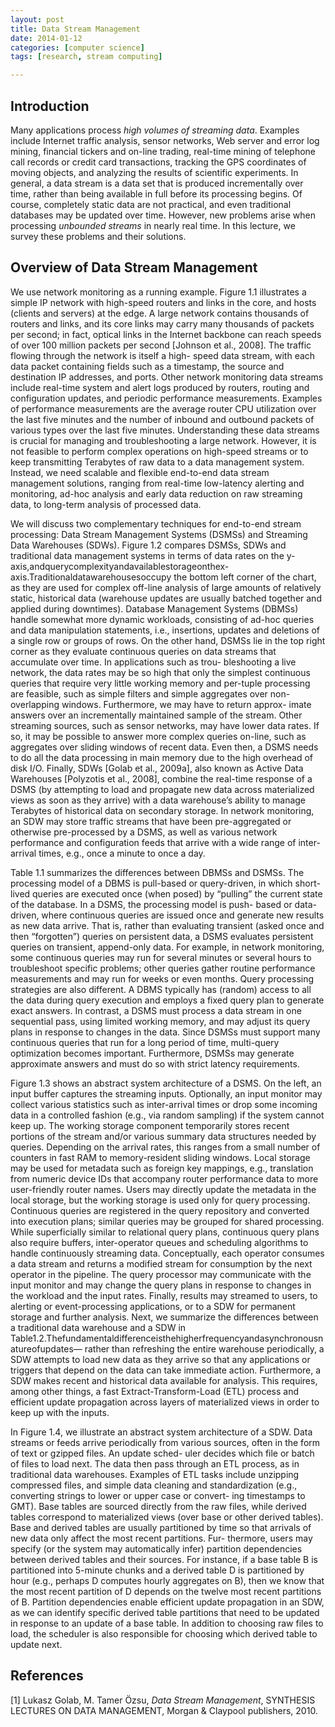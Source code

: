 ```yaml
---
layout: post
title: Data Stream Management
date: 2014-01-12 
categories: [computer science]
tags: [research, stream computing]

---
```


Introduction
---

Many applications process *high volumes of streaming data*. Examples include Internet traffic analysis, sensor networks, Web server and error log mining, financial tickers and on-line trading, real-time mining of telephone call records or credit card transactions, tracking the GPS coordinates of moving objects, and analyzing the results of scientific experiments. In general, a data stream is a data set that is produced incrementally over time, rather than being available in full before its processing begins. Of course, completely static data are not practical, and even traditional databases may be updated over time. However, new problems arise when processing *unbounded streams* in nearly real time. In this lecture, we survey these problems and their solutions.




Overview of Data Stream Management
---


We use network monitoring as a running example. Figure 1.1 illustrates a simple IP network with high-speed routers and links in the core, and hosts (clients and servers) at the edge. A large network contains thousands of routers and links, and its core links may carry many thousands of packets per second; in fact, optical links in the Internet backbone can reach speeds of over 100 million packets per second [Johnson et al., 2008]. The traffic flowing through the network is itself a high- speed data stream, with each data packet containing fields such as a timestamp, the source and destination IP addresses, and ports. Other network monitoring data streams include real-time system and alert logs produced by routers, routing and configuration updates, and periodic performance measurements. Examples of performance measurements are the average router CPU utilization over the last five minutes and the number of inbound and outbound packets of various types over the last five minutes. Understanding these data streams is crucial for managing and troubleshooting a large network. However, it is not feasible to perform complex operations on high-speed streams or to keep transmitting Terabytes of raw data to a data management system. Instead, we need scalable and flexible end-to-end data stream management solutions, ranging from real-time low-latency alerting and monitoring, ad-hoc analysis and early data reduction on raw streaming data, to long-term analysis of processed data.We will discuss two complementary techniques for end-to-end stream processing: Data Stream Management Systems (DSMSs) and Streaming Data Warehouses (SDWs). Figure 1.2 compares DSMSs, SDWs and traditional data management systems in terms of data rates on the y-axis,andquerycomplexityandavailablestorageonthex-axis.Traditionaldatawarehousesoccupy the bottom left corner of the chart, as they are used for complex off-line analysis of large amounts of relatively static, historical data (warehouse updates are usually batched together and applied during downtimes). Database Management Systems (DBMSs) handle somewhat more dynamic workloads, consisting of ad-hoc queries and data manipulation statements, i.e., insertions, updates and deletions of a single row or groups of rows. On the other hand, DSMSs lie in the top right corner as they evaluate continuous queries on data streams that accumulate over time. In applications such as trou- bleshooting a live network, the data rates may be so high that only the simplest continuous queries that require very little working memory and per-tuple processing are feasible, such as simple filters and simple aggregates over non-overlapping windows. Furthermore, we may have to return approx- imate answers over an incrementally maintained sample of the stream. Other streaming sources, such as sensor networks, may have lower data rates. If so, it may be possible to answer more complex queries on-line, such as aggregates over sliding windows of recent data. Even then, a DSMS needs to do all the data processing in main memory due to the high overhead of disk I/O. Finally, SDWs [Golab et al., 2009a], also known as Active Data Warehouses [Polyzotis et al., 2008], combine the real-time response of a DSMS (by attempting to load and propagate new data across materialized views as soon as they arrive) with a data warehouse’s ability to manage Terabytes of historical data on secondary storage. In network monitoring, an SDW may store traffic streams that have been pre-aggregated or otherwise pre-processed by a DSMS, as well as various network performance and configuration feeds that arrive with a wide range of inter-arrival times, e.g., once a minute to once a day.
Table 1.1 summarizes the differences between DBMSs and DSMSs. The processing model of a DBMS is pull-based or query-driven, in which short-lived queries are executed once (when posed) by “pulling” the current state of the database. In a DSMS, the processing model is push- based or data-driven, where continuous queries are issued once and generate new results as new data arrive. That is, rather than evaluating transient (asked once and then “forgotten”) queries on persistent data, a DSMS evaluates persistent queries on transient, append-only data. For example, in network monitoring, some continuous queries may run for several minutes or several hours to troubleshoot specific problems; other queries gather routine performance measurements and may run for weeks or even months. Query processing strategies are also different. A DBMS typically has (random) access to all the data during query execution and employs a fixed query plan to generate exact answers. In contrast, a DSMS must process a data stream in one sequential pass, using limited working memory, and may adjust its query plans in response to changes in the data. Since DSMSs must support many continuous queries that run for a long period of time, multi-query optimization becomes important. Furthermore, DSMSs may generate approximate answers and must do so with strict latency requirements.


Figure 1.3 shows an abstract system architecture of a DSMS. On the left, an input buffer captures the streaming inputs. Optionally, an input monitor may collect various statistics such as inter-arrival times or drop some incoming data in a controlled fashion (e.g., via random sampling) if the system cannot keep up. The working storage component temporarily stores recent portions of the stream and/or various summary data structures needed by queries. Depending on the arrival rates, this ranges from a small number of counters in fast RAM to memory-resident sliding windows. Local storage may be used for metadata such as foreign key mappings, e.g., translation from numeric device IDs that accompany router performance data to more user-friendly router names. Users may directly update the metadata in the local storage, but the working storage is used only for query processing. Continuous queries are registered in the query repository and converted into execution plans; similar queries may be grouped for shared processing. While superficially similar to relational query plans, continuous query plans also require buffers, inter-operator queues and scheduling algorithms to handle continuously streaming data. Conceptually, each operator consumes a data stream and returns a modified stream for consumption by the next operator in the pipeline. The query processor may communicate with the input monitor and may change the query plans in response to changes in the workload and the input rates. Finally, results may streamed to users, to alerting or event-processing applications, or to a SDW for permanent storage and further analysis.Next, we summarize the differences between a traditional data warehouse and a SDW in Table1.2.Thefundamentaldifferenceisthehigherfrequencyandasynchronousnatureofupdates— rather than refreshing the entire warehouse periodically, a SDW attempts to load new data as they arrive so that any applications or triggers that depend on the data can take immediate action. Furthermore, a SDW makes recent and historical data available for analysis. This requires, among other things, a fast Extract-Transform-Load (ETL) process and efficient update propagation across layers of materialized views in order to keep up with the inputs.

In Figure 1.4, we illustrate an abstract system architecture of a SDW. Data streams or feeds arrive periodically from various sources, often in the form of text or gzipped files. An update sched- uler decides which file or batch of files to load next. The data then pass through an ETL process, as in traditional data warehouses. Examples of ETL tasks include unzipping compressed files, and simple data cleaning and standardization (e.g., converting strings to lower or upper case or convert- ing timestamps to GMT). Base tables are sourced directly from the raw files, while derived tables correspond to materialized views (over base or other derived tables). Base and derived tables are usually partitioned by time so that arrivals of new data only affect the most recent partitions. Fur- thermore, users may specify (or the system may automatically infer) partition dependencies between derived tables and their sources. For instance, if a base table B is partitioned into 5-minute chunks and a derived table D is partitioned by hour (e.g., perhaps D computes hourly aggregates on B), then we know that the most recent partition of D depends on the twelve most recent partitions of B. Partition dependencies enable efficient update propagation in an SDW, as we can identify specific derived table partitions that need to be updated in response to an update of a base table. In addition to choosing raw files to load, the scheduler is also responsible for choosing which derived table to update next.


References
---

[1] Lukasz Golab, M. Tamer Özsu, *Data Stream Management*, SYNTHESIS LECTURES ON DATA MANAGEMENT, Morgan & Claypool publishers, 2010.